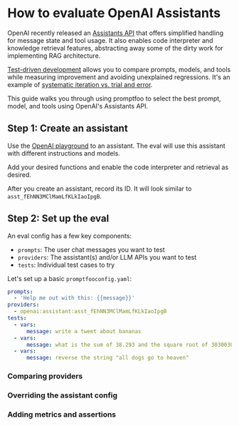 # How to evaluate OpenAI Assistants

OpenAI recently released an [Assistants API](https://platform.openai.com/docs/assistants/overview) that offers simplified handling for message state and tool usage.  It also enables code interpreter and knowledge retrieval features, abstracting away some of the dirty work for implementing RAG architecture.

[Test-driven development](/docs/intro#workflow-and-philosophy) allows you to compare prompts, models, and tools while measuring improvement and avoiding unexplained regressions.  It's an example of [systematic iteration vs. trial and error](https://ianww.com/blog/2023/05/21/prompt-engineering-framework).

This guide walks you through using promptfoo to select the best prompt, model, and tools using OpenAI's Assistants API.

## Step 1: Create an assistant

Use the [OpenAI playground](https://platform.openai.com/playground) to an assistant.  The eval will use this assistant with different instructions and models.

Add your desired functions and enable the code interpreter and retrieval as desired.

After you create an assistant, record its ID.  It will look similar to `asst_fEhNN3MClMamLfKLkIaoIpgB`.

## Step 2: Set up the eval

An eval config has a few key components:

- `prompts`: The user chat messages you want to test
- `providers`: The assistant(s) and/or LLM APIs you want to test
- `tests`: Individual test cases to try

Let's set up a basic `promptfooconfig.yaml`:

```yaml
prompts:
  - 'Help me out with this: {{message}}'
providers:
  - openai:assistant:asst_fEhNN3MClMamLfKLkIaoIpgB
tests:
  - vars:
      message: write a tweet about bananas
  - vars:
      message: what is the sum of 38.293 and the square root of 30300300
  - vars:
      message: reverse the string "all dogs go to heaven"
```

### Comparing providers

### Overriding the assistant config

### Adding metrics and assertions
